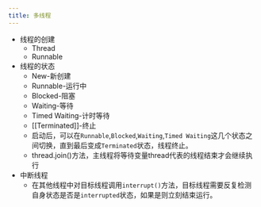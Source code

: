 ```yaml
---
title: 多线程
---
```


- 线程的创建
	- Thread
	- Runnable
- 线程的状态
	- New-新创建
	- Runnable-运行中
	- Blocked-阻塞
	- Waiting-等待
	- Timed Waiting-计时等待
	- [[Terminated]]-终止
	- 启动后，可以在`Runnable`,`Blocked`,`Waiting`,`Timed Waiting`这几个状态之间切换，直到最后变成`Terminated`状态，线程终止。
	- thread.join()方法，主线程将等待变量thread代表的线程结束才会继续执行
- 中断线程
	- 在其他线程中对目标线程调用`interrupt()`方法，目标线程需要反复检测自身状态是否是`interrupted`状态，如果是则立刻结束运行。